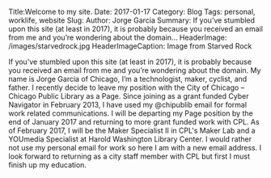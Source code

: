 Title:Welcome to my site.
Date: 2017-01-17
Category: Blog
Tags: personal, worklife, website
Slug:
Author: Jorge Garcia
Summary: If you’ve stumbled upon this site (at least in 2017), it is probably because you received an email from me and you’re wondering about the domain...
HeaderImage: /images/starvedrock.jpg
HeaderImageCaption: Image from Starved Rock

If you’ve stumbled upon this site (at least in 2017), it is probably because you received an email from me and you’re wondering about the domain. My name is Jorge Garcia of Chicago, I’m a technologist, maker, cyclist, and father. I recently decide to leave my position with the City of Chicago – Chicago Public Library as a Page. Since joining as a grant funded Cyber Navigator in February 2013, I have used my @chipublib email for formal work related communications. I will be departing my Page position by the end of January 2017 and returning to more grant funded work with CPL. As of February 2017, I will be the Maker Specialist II in CPL's Maker Lab and a YOUmedia Specialist at Harold Washington Library Center. I would rather not use my personal email for work so here I am with a new email address. I look forward to returning as a city staff member with CPL but first I must finish up my education.